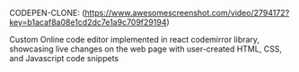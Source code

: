 
CODEPEN-CLONE: (https://www.awesomescreenshot.com/video/2794172?key=b1acaf8a08e1cd2dc7e1a9c709f29194)

Custom Online code editor implemented in react codemirror library, showcasing live changes on the web page with user-created HTML, CSS, and Javascript code snippets
